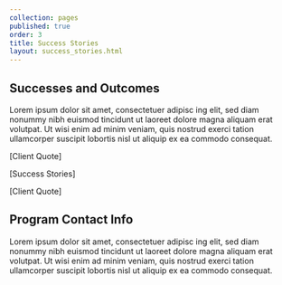 ```yaml
---
collection: pages
published: true
order: 3
title: Success Stories
layout: success_stories.html
---
```

## Successes and Outcomes
Lorem ipsum dolor sit amet, consectetuer adipisc
ing elit, sed diam nonummy nibh euismod tincidunt ut laoreet dolore magna aliquam erat volutpat. Ut wisi enim ad minim veniam, quis nostrud exerci tation ullamcorper suscipit lobortis nisl ut aliquip ex ea commodo consequat.

[Client Quote]

[Success Stories]

[Client Quote]

## Program Contact Info
Lorem ipsum dolor sit amet, consectetuer adipisc
ing elit, sed diam nonummy nibh euismod tincidunt ut laoreet dolore magna aliquam erat volutpat. Ut wisi enim ad minim veniam, quis nostrud exerci tation ullamcorper suscipit lobortis nisl ut aliquip ex ea commodo consequat.
